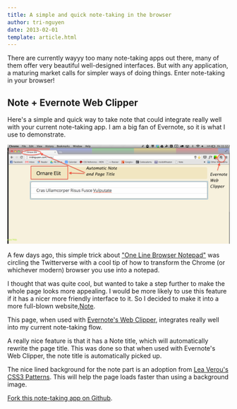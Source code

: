 ```yaml
---
title: A simple and quick note-taking in the browser
author: tri-nguyen
date: 2013-02-01
template: article.html
---
```


There are currently wayyy too many note-taking apps out there, many of them offer very beautiful well-designed interfaces. But with any application, a maturing market calls for simpler ways of doing things. Enter note-taking in your browser!<span class="more"></span>

## Note + Evernote Web Clipper
Here's a simple and quick way to take note that could integrate really well with your current note-taking app. I am a big fan of Evernote, so it is what I use to demonstrate.

![Note in the browser](Screen-Shot-2013-02-01-at-11.12.31-AM.png)

A few days ago, this simple trick about ["One Line Browser Notepad"](https://coderwall.com/p/lhsrcq) was circling the Twitterverse with a cool tip of how to transform the Chrome (or whichever modern) browser you use into a notepad.

I thought that was quite cool, but wanted to take a step further to make the whole page looks more appealing. I would be more likely to use this feature if it has a nicer more friendly interface to it. So I decided to make it into a more full-blown website,[Note](http://tridnguyen.com/note).

This page, when used with [Evernote's Web Clipper](http://evernote.com/webclipper/), integrates really well into my current note-taking flow.

A really nice feature is that it has a Note title, which will automatically rewrite the page title. This was done so that when used with Evernote's Web Clipper, the note title is automatically picked up.

The nice lined background for the note part is an adoption from [Lea Verou's CSS3 Patterns](http://lea.verou.me/css3patterns/#lined-paper). This will help the page loads faster than using a background image.

[Fork this note-taking app on Github](https://github.com/tnguyen14/note.git).
